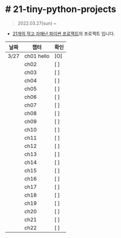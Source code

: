 # # 21-tiny-python-projects

> 2022.03.27(sun) ~ 

- [21개의 작고 자매난 파이썬 프로젝트](http://www.kyobobook.co.kr/product/detailViewKor.laf?ejkGb=KOR&mallGb=KOR&barcode=9791191600346&orderClick=LEa&Kc=)의 프로젝트 입니다.

| 날짜| 챕터 | 확인 |
|----|----------|-----|
|3/27|ch01 hello|[O]|
||ch02|[ ]|
||ch03|[ ]|
||ch04|[ ]|
||ch05|[ ]|
||ch06|[ ]|
||ch07|[ ]|
||ch08|[ ]|
||ch09|[ ]|
||ch10|[ ]|
||ch11|[ ]|
||ch12|[ ]|
||ch13|[ ]|
||ch14|[ ]|
||ch15|[ ]|
||ch16|[ ]|
||ch17|[ ]|
||ch18|[ ]|
||ch19|[ ]|
||ch20|[ ]|
||ch21|[ ]|
||ch22|[ ]|